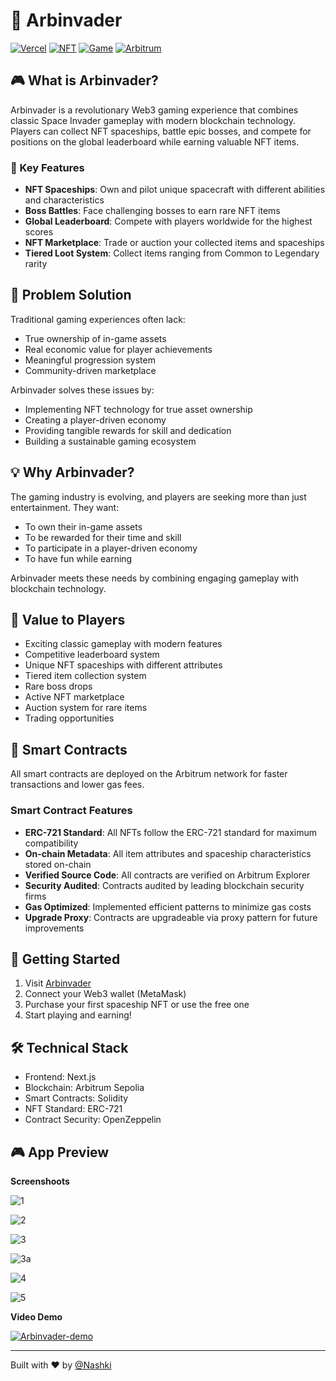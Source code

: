 
# 🚀 Arbinvader

[![Vercel](https://img.shields.io/badge/Vercel-Deployed-brightgreen)](https://arbinvader.vercel.app/)
[![NFT](https://img.shields.io/badge/NFT-Integrated-blue)](https://arbinvader.vercel.app/)
[![Game](https://img.shields.io/badge/Game-Space%20Invader-orange)](https://arbinvader.vercel.app/)
[![Arbitrum](https://img.shields.io/badge/Network-Arbitrum-blue)](https://arbinvader.vercel.app/)

## 🎮 What is Arbinvader?

Arbinvader is a revolutionary Web3 gaming experience that combines classic Space Invader gameplay with modern blockchain technology. Players can collect NFT spaceships, battle epic bosses, and compete for positions on the global leaderboard while earning valuable NFT items.

### 🌟 Key Features

- **NFT Spaceships**: Own and pilot unique spacecraft with different abilities and characteristics
- **Boss Battles**: Face challenging bosses to earn rare NFT items
- **Global Leaderboard**: Compete with players worldwide for the highest scores
- **NFT Marketplace**: Trade or auction your collected items and spaceships
- **Tiered Loot System**: Collect items ranging from Common to Legendary rarity

## 🎯 Problem Solution

Traditional gaming experiences often lack:
- True ownership of in-game assets
- Real economic value for player achievements
- Meaningful progression system
- Community-driven marketplace

Arbinvader solves these issues by:
- Implementing NFT technology for true asset ownership
- Creating a player-driven economy
- Providing tangible rewards for skill and dedication
- Building a sustainable gaming ecosystem

## 💡 Why Arbinvader?

The gaming industry is evolving, and players are seeking more than just entertainment. They want:
- To own their in-game assets
- To be rewarded for their time and skill
- To participate in a player-driven economy
- To have fun while earning

Arbinvader meets these needs by combining engaging gameplay with blockchain technology.

## 🎁 Value to Players

- Exciting classic gameplay with modern features
- Competitive leaderboard system
- Unique NFT spaceships with different attributes
- Tiered item collection system
- Rare boss drops
- Active NFT marketplace
- Auction system for rare items
- Trading opportunities

## 🔗 Smart Contracts

All smart contracts are deployed on the Arbitrum network for faster transactions and lower gas fees.

### Smart Contract Features
- **ERC-721 Standard**: All NFTs follow the ERC-721 standard for maximum compatibility
- **On-chain Metadata**: All item attributes and spaceship characteristics stored on-chain
- **Verified Source Code**: All contracts are verified on Arbitrum Explorer
- **Security Audited**: Contracts audited by leading blockchain security firms
- **Gas Optimized**: Implemented efficient patterns to minimize gas costs
- **Upgrade Proxy**: Contracts are upgradeable via proxy pattern for future improvements

## 🚀 Getting Started

1. Visit [Arbinvader](https://arbinvader.vercel.app/)
2. Connect your Web3 wallet (MetaMask)
3. Purchase your first spaceship NFT or use the free one
4. Start playing and earning!

## 🛠️ Technical Stack

- Frontend: Next.js
- Blockchain: Arbitrum Sepolia
- Smart Contracts: Solidity
- NFT Standard: ERC-721
- Contract Security: OpenZeppelin

## 🎮 App Preview

**Screenshoots**


![1](https://github.com/user-attachments/assets/5a921ed2-0a4b-40c0-92d7-bfbcd0a4e2dc)


![2](https://github.com/user-attachments/assets/18709206-ad93-4265-ab07-e205fe3c4741)


![3](https://github.com/user-attachments/assets/e8cf45ce-bee4-4dc4-82e6-e41bce915a8e)


![3a](https://github.com/user-attachments/assets/519e0916-7095-4bdd-9b9e-995b2ab85fd8)


![4](https://github.com/user-attachments/assets/3811dc7d-3af6-4e74-b001-de7146d75731)


![5](https://github.com/user-attachments/assets/6cf6af9b-28fd-47b2-aaec-99dddbea8615)




**Video Demo**


[![Arbinvader-demo](https://img.youtube.com/vi/t05dXCk316k/0.jpg)](https://www.youtube.com/watch?v=t05dXCk316k)

---

Built with ❤️ by [@Nashki](https://x.com/Ikhsan_dadan)
